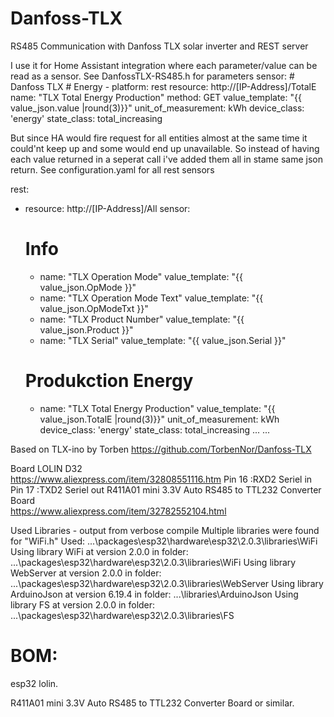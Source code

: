 # Danfoss-TLX
RS485 Communication with Danfoss TLX solar inverter and REST server

I use it for Home Assistant integration where each parameter/value can be read as a sensor.
See DanfossTLX-RS485.h for parameters
    sensor:
      # Danfoss TLX
        # Energy
      - platform: rest
        resource: http://[IP-Address]/TotalE
        name: "TLX Total Energy Production"
        method: GET
        value_template: "{{ value_json.value |round(3)}}"
        unit_of_measurement: kWh
        device_class: 'energy'
        state_class: total_increasing
        
But since HA would fire request for all entities almost at the same time it could'nt keep up and some would end up unavailable.
So instead of having each value returned in a seperat call i've added them all in stame same json return. See configuration.yaml for all rest sensors

rest:
  - resource: http://[IP-Address]/All
    sensor:
      # Info
      - name: "TLX Operation Mode"
        value_template: "{{ value_json.OpMode }}"
      - name: "TLX Operation Mode Text"
        value_template: "{{ value_json.OpModeTxt }}"
      - name: "TLX Product Number"
        value_template: "{{ value_json.Product }}"
      - name: "TLX Serial"
        value_template: "{{ value_json.Serial }}"        
      # Produkction Energy
      - name: "TLX Total Energy Production"
        value_template: "{{ value_json.TotalE |round(3)}}"
        unit_of_measurement: kWh
        device_class: 'energy'
        state_class: total_increasing
       ...
       ...
     


Based on TLX-ino by Torben https://github.com/TorbenNor/Danfoss-TLX
    

Board LOLIN D32                                        
https://www.aliexpress.com/item/32808551116.htm
  Pin 16  :RXD2 Seriel in
  Pin 17  :TXD2 Seriel out
R411A01 mini 3.3V Auto RS485 to TTL232 Converter Board  
https://www.aliexpress.com/item/32782552104.html



Used Libraries - output from verbose compile
Multiple libraries were found for "WiFi.h" Used:       ...\packages\esp32\hardware\esp32\2.0.3\libraries\WiFi
Using library WiFi at version 2.0.0 in folder:         ...\packages\esp32\hardware\esp32\2.0.3\libraries\WiFi 
Using library WebServer at version 2.0.0 in folder:    ...\packages\esp32\hardware\esp32\2.0.3\libraries\WebServer 
Using library ArduinoJson at version 6.19.4 in folder: ...\libraries\ArduinoJson 
Using library FS at version 2.0.0 in folder:           ...\packages\esp32\hardware\esp32\2.0.3\libraries\FS 



# BOM:
esp32 lolin.

R411A01 mini 3.3V Auto RS485 to TTL232 Converter Board or similar.


